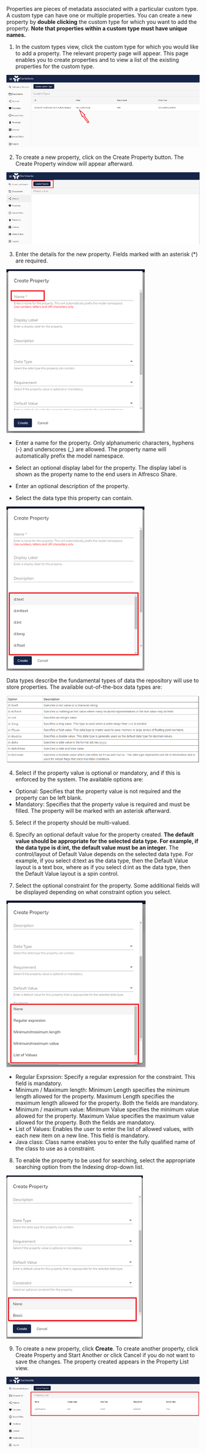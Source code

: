 Properties are pieces of metadata associated with a particular custom type.
A custom type can have one or multiple properties.
You can create a new property by **double clicking** the custom type for which you want to add the property.
**Note that properties within a custom type must have unique names.**

1. In the custom types view, click the custom type for which you would like to add a property.
The relevant property page will appear.
This page enables you to create properties and to view a list of the existing properties for the custom type.

![/en/attachments/9.png](/en/attachments/9.png)
 
2. To create a new property, click on the Create Property button.
The Create Property window will appear afterward.

![/en/attachments/10.png](/en/attachments/10.png)

3. Enter the details for the new property. Fields marked with an asterisk (*) are required.

![/en/attachments/11.png](/en/attachments/11.png)

- Enter a name for the property.
Only alphanumeric characters, hyphens (-) and underscores (_) are allowed. The property name will automatically prefix the model namespace.

- Select an optional display label for the property.
The display label is shown as the property name to the end users in Alfresco Share.

- Enter an optional description of the property.
- Select the data type this property can contain.

![/en/attachments/12.png](/en/attachments/12.png)

Data types describe the fundamental types of data the repository will use to store properties. The available out-of-the-box data types are:

![/en/attachments/13.png](/en/attachments/13.png)

4. Select if the property value is optional or mandatory, and if this is enforced by the system.
The available options are:
- Optional:
Specifies that the property value is not required and the property can be left blank.
- Mandatory:
Specifies that the property value is required and must be filled. The property will be marked with an asterisk afterward.
5. Select if the property should be multi-valued.

6. Specify an optional default value for the property created.
 **The default value should be appropriate for the selected data type. For example, if the data type is d:int, the default value must be an integer.**
The control/layout of Default Value depends on the selected data type. For example, if you select d:text as the data type, then the Default Value layout is a text box, where as if you select d:int as the data type, then the Default Value layout is a spin control.

7. Select the optional constraint for the property.
Some additional fields will be displayed depending on what constraint option you select.

![/en/attachments/14.png](/en/attachments/14.png)

- Regular Exprssion:
Specify a regular expression for the constraint. This field is mandatory.
- Minimum / Maximum length:
Minimum Length specifies the minimum length allowed for the property.
Maximum Length specifies the maximum length allowed for the property.
Both the fields are mandatory.
- Minimum / maximum value:
Minimum Value specifies the minimum value allowed for the property.
Maximum Value specifies the maximum value allowed for the property.
Both the fields are mandatory.
- List of Values:
Enables the user to enter the list of allowed values, with each new item on a new line. This field is mandatory.
- Java class: 
Class name enables you to enter the fully qualified name of the class to use as a constraint.

8. To enable the property to be used for searching, select the appropriate searching option from the Indexing drop-down list.

![/en/attachments/15.png](/en/attachments/15.png)

9. To create a new property, click **Create**. To create another property, click Create Property and Start Another or click Cancel if you do not want to save the changes.
The property created appears in the Property List view.

![/en/attachments/16.png](/en/attachments/16.png)